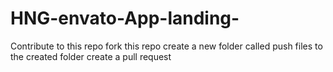 # HNG-envato-App-landing-
Contribute to this repo
fork this repo
create a new folder called <full name>
push files to the created folder
create a pull request
